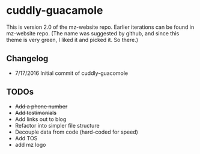 # cuddly-guacamole


This is version 2.0 of the mz-website repo. Earlier iterations can be found in mz-website repo. (The name was suggested by github, and since this theme is very green, I liked it and picked it. So there.)

## Changelog

 - 7/17/2016 Initial commit of cuddly-guacomole

## TODOs
 - ~~Add a phone number~~
 - ~~Add testimonials~~
 - Add links out to blog
 - Refactor into simpler file structure
 - Decouple data from code (hard-coded for speed)
 - Add TOS
 - add mz logo

